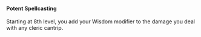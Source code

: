 #### Potent Spellcasting

Starting at 8th level, you add your Wisdom modifier to the damage you deal with any cleric cantrip.